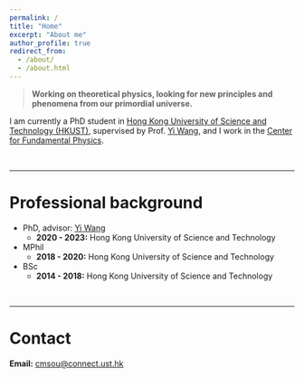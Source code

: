 ```yaml
---
permalink: /
title: "Home"
excerpt: "About me"
author_profile: true
redirect_from: 
  - /about/
  - /about.html
---
```


> **Working on theoretical physics, looking for new principles and phenomena from our primordial universe.**


I am currently a PhD student in [Hong Kong University of Science and Technology (HKUST)](https://hkust.edu.hk/), supervised by Prof. [Yi Wang](https://phyw.people.ust.hk/), and I work in the [Center for Fundamental Physics](http://cfp.ust.hk/cgi-bin/cfp/eng/index.php).

<br>

---

Professional background
======
* PhD, advisor: [Yi Wang](https://phyw.people.ust.hk/)
  * **2020 - 2023:** Hong Kong University of Science and Technology
* MPhil
  * **2018 - 2020:** Hong Kong University of Science and Technology
* BSc
  * **2014 - 2018:** Hong Kong University of Science and Technology

<br>

---

Contact
======
**Email:** cmsou@connect.ust.hk




